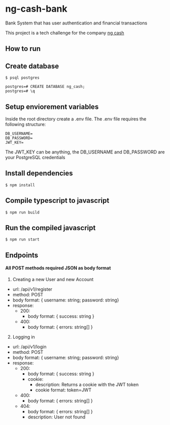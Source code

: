 # ng-cash-bank
Bank System that has user authentication and financial transactions

This project is a tech challenge for the company [ng cash](https://ng.cash/)

## How to run

## Create database
```
$ psql postgres

postgres=# CREATE DATABASE ng_cash;
postgres=# \q
```

## Setup enviorement variables
Inside the root directory create a .env file. The .env file requires the following structure:
```
DB_USERNAME=
DB_PASSWORD=
JWT_KEY=
```
The JWT_KEY can be anything, the DB_USERNAME and DB_PASSWORD are your PostgreSQL credentials

## Install dependencies
```
$ npm install
```

## Compile typescript to javascript
```
$ npm run build
```

## Run the compiled javascript
```
$ npm run start
```

## Endpoints
#### All POST methods required JSON as body format

1. Creating a new User and new Account
  - url: /api/v1/register
  - method: POST
  - body format: { username: string; password: string}
  - response:
    - 200:
      - body format: { success: string }
    - 400:
      - body format: { errors: string[] }
2. Logging in
  - url: /api/v1/login
  - method: POST
  - body format: { username: string; password: string}
  - response:
    - 200:
      - body format: { success: string }
      - cookie:
        - description: Returns a cookie with the JWT token
        - cookie format: token=JWT
    - 400:
      - body format: { errors: string[] }
    - 404:
      - body format: { errors: string[] }
      - description: User not found
